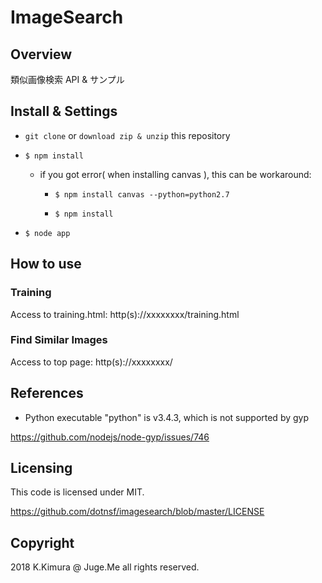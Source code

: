 # ImageSearch

## Overview

類似画像検索 API & サンプル

## Install & Settings

- `git clone` or `download zip & unzip` this repository

- `$ npm install`

    - if you got error( when installing canvas ), this can be workaround:

        - `$ npm install canvas --python=python2.7`

        - `$ npm install`

- `$ node app`


## How to use

### Training

Access to training.html:  http(s)://xxxxxxxx/training.html

### Find Similar Images

Access to top page: http(s)://xxxxxxxx/


## References

- Python executable "python" is v3.4.3, which is not supported by gyp

https://github.com/nodejs/node-gyp/issues/746


## Licensing

This code is licensed under MIT.

https://github.com/dotnsf/imagesearch/blob/master/LICENSE


## Copyright

2018 K.Kimura @ Juge.Me all rights reserved.
